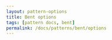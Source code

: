 ```yaml
---
layout: pattern-options
title: Bent options
tags: [pattern docs, bent]
permalink: /docs/patterns/bent/options
---
```

